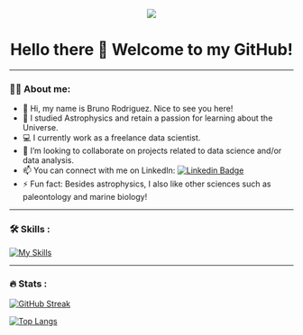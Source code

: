 <!--
<div id="header" align="center">
  <img decoding="async" src="https://github.com/aurvantGitHub/aurvantGitHub/blob/main/GithubBanner.png" width="800"/>
</div>
-->
<p align="center">
    <img src="https://komarev.com/ghpvc/?username=Bruno-Rodriguez" />
</p>

<h1 align="center">
  Hello there 👋 Welcome to my GitHub! 
</h1>

---

### :man_technologist: About me:
*  👋 Hi, my name is Bruno Rodriguez. Nice to see you here!
*  🔭 I studied Astrophysics and retain a passion for learning about the Universe.
*  :computer: I currently work as a freelance data scientist.
*  👯 I’m looking to collaborate on projects related to data science and/or data analysis.
*  📫 You can connect with me on LinkedIn: [![Linkedin Badge](https://img.shields.io/badge/-LinkedIn-blue?style=flat&logo=Linkedin&logoColor=white)](https://www.linkedin.com/in/bruno-cesar-rodriguez/)
*  ⚡ Fun fact: Besides astrophysics, I also like other sciences such as paleontology and marine biology!

---

### :hammer_and_wrench: Skills :

[![My Skills](https://skillicons.dev/icons?i=py,postgres,anaconda,pytorch,sklearn,vscode,git,github,latex)](https://skillicons.dev)

---

### 🔥 Stats :

[![GitHub Streak](https://streak-stats.demolab.com/?user=Bruno-Rodriguez)](https://git.io/streak-stats)
<!--
[![GitHub Streak](http://github-readme-streak-stats.herokuapp.com?user=Bruno-Rodriguez&theme=dark&background=000000)](https://git.io/streak-stats)
-->
[![Top Langs](https://github-readme-stats.vercel.app/api/top-langs/?username=Bruno-Rodriguez&layout=compact&theme=vision-friendly-dark)](https://github.com/anuraghazra/github-readme-stats)


<!--
**Bruno-Rodriguez/Bruno-Rodriguez** is a ✨ _special_ ✨ repository because its `README.md` (this file) appears on your GitHub profile.

Here are some ideas to get you started:

- 🔭 I’m currently working on ...
- 🌱 I’m currently learning ...
- 👯 I’m looking to collaborate on ...
- 🤔 I’m looking for help with ...
- 💬 Ask me about ...
- 📫 How to reach me: ...
- 😄 Pronouns: ...
- ⚡ Fun fact: ...
-->
